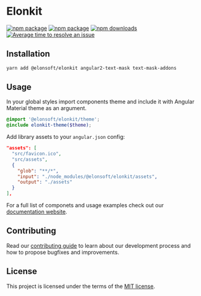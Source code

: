 # Elonkit

[![npm package](https://raw.githubusercontent.com/storybooks/brand/master/badge/badge-storybook.svg)](https://elonkit.elonsoft.ru)
[![npm package](https://img.shields.io/npm/v/@elonsoft/elonkit)](https://www.npmjs.com/package/@elonsoft/elonkit)
[![npm downloads](https://img.shields.io/npm/dm/@elonsoft/elonkit)](https://www.npmjs.com/package/@elonsoft/elonkit)
[![Average time to resolve an issue](https://isitmaintained.com/badge/resolution/elonsoft/elonkit.svg)](https://isitmaintained.com/project/elonsoft/elonkit 'Average time to resolve an issue')

## Installation

```bash
yarn add @elonsoft/elonkit angular2-text-mask text-mask-addons
```

## Usage

In your global styles import components theme and include it with Angular Material theme as an argument.

```scss
@import '@elonsoft/elonkit/theme';
@include elonkit-theme($theme);
```

Add library assets to your `angular.json` config:

```json
"assets": [
  "src/favicon.ico",
  "src/assets",
  {
    "glob": "**/*",
    "input": "./node_modules/@elonsoft/elonkit/assets",
    "output": "./assets"
  }
],
```

For a full list of componets and usage examples check out our [documentation website](https://elonkit.elonsoft.ru/).

## Contributing

Read our [contributing guide](/CONTRIBUTING) to learn about our development process and how to propose bugfixes and improvements.

## License

This project is licensed under the terms of the [MIT license](/LICENSE).
